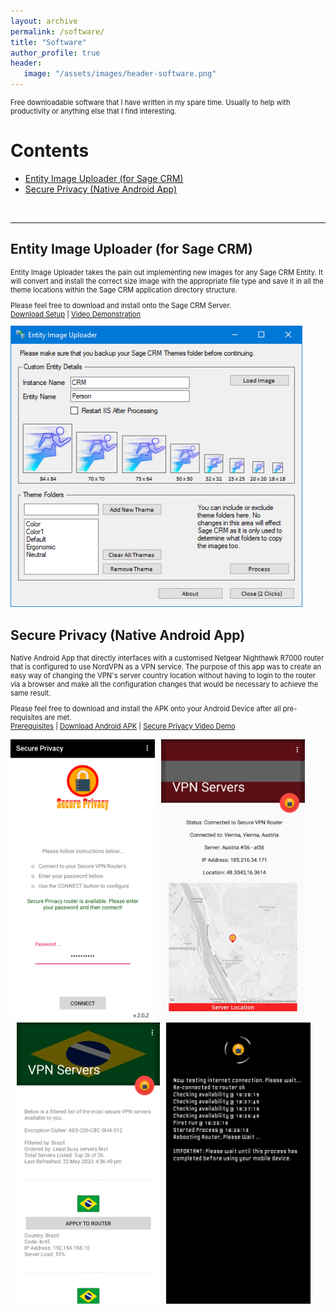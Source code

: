 ```yaml
---
layout: archive
permalink: /software/
title: "Software"
author_profile: true
header: 
   image: "/assets/images/header-software.png" 
---
```


<p style="font-size:0.80em; margin-top:0;">Free downloadable software that I have written in my spare time. Usually to help with productivity or anything else that I find interesting.</p>

<h1>Contents</h1>
<ul>
  <li><a href="#1">Entity Image Uploader (for Sage CRM)</a></li>
  <li><a href="#2">Secure Privacy (Native Android App)</a></li>
</ul>

<br>
<hr>

<div id="1"></div>
<h2>Entity Image Uploader (for Sage CRM)</h2>
<p style="font-size:0.80em; margin-top:0;">Entity Image Uploader takes the pain out implementing new images for any Sage CRM Entity. It will convert and install the correct size image with the appropriate file type and save it in all the theme locations within the Sage CRM application directory structure.</p>
<p style="font-size:0.80em; margin-top:0;">Please feel free to download and install onto the Sage CRM Server.<br><a href="https://1drv.ms/u/s!At3810Vk-70NgU3xinJIc_Y4BJM-?e=IeqxAM" target="_blank">Download Setup</a> | <a href="https://youtu.be/W9DZOO-T2do" target="_blank">Video Demonstration</a></p>
<img alt="Entity Image Uploader Screenshot 1" style="height:450px; object-fit: contain;" src="/assets/images/Software-EntityImageUploader-1.png" />

<div id="2"></div>
<h2>Secure Privacy (Native Android App)</h2>
<p style="font-size:0.80em; margin-top:0;">Native Android App that directly interfaces with a customised Netgear Nighthawk R7000 router that is configured to use NordVPN as a VPN service. The purpose of this app was to create an easy way of changing the VPN's server country location without having to login to the router via a browser and make all the configuration changes that would be necessary to achieve the same result.</p>
<p style="font-size:0.80em; margin-top:0;">Please feel free to download and install the APK onto your Android Device after all pre-requisites are met.<br><a href="https://julianmummery.github.io/secureprivacy/#1" target="_blank">Prerequisites</a> | <a href="https://1drv.ms/u/s!At3810Vk-70NgU3xinJIc_Y4BJM-?e=IeqxAM" target="_blank">Download Android APK</a> | <a href="https://youtu.be/W9DZOO-T2do" target="_blank">Secure Privacy Video Demo</a></p>

<span style="float: left;"><img style="height:450px; object-fit: contain;" alt="Secure Privacy Screenshot 1" src="/assets/images/Software-SecurePrivacy-1.png" /></span>
<span style="float: left; padding-left: 10px;"><img style="height:450px; object-fit: contain;" alt="Secure Privacy Screenshot 2" src="/assets/images/Software-SecurePrivacy-2.png" /></span>
<span style="float: left; padding-left: 10px;"><img style="height:450px; object-fit: contain;" alt="Secure Privacy Screenshot 3" src="/assets/images/Software-SecurePrivacy-3.png" /></span>
<span style="float: left; padding-left: 10px;"><img style="height:450px; object-fit: contain;" alt="Secure Privacy Screenshot 4" src="/assets/images/Software-SecurePrivacy-4.png" /></span>

